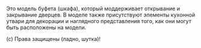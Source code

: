 Это модель буфета (шкафа), который моддерживает открывание и закрывание дверцев. В моделе также присутствуют элементы кухонной утвари для декорации и наглядного представления того, как они могут быть расположены на модели.

(с) Права защищены (ладно, шутка)!
